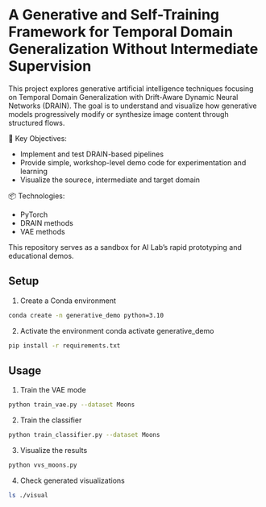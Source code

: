 # A Generative and Self-Training Framework for Temporal Domain Generalization Without Intermediate Supervision

This project explores generative artificial intelligence techniques focusing on Temporal Domain Generalization with Drift-Aware Dynamic Neural Networks (DRAIN).
The goal is to understand and visualize how generative models progressively modify or synthesize image content through structured flows.

🧪 Key Objectives:
- Implement and test DRAIN-based pipelines
- Provide simple, workshop-level demo code for experimentation and learning
- Visualize the sourece, intermediate and target domain

📦 Technologies:
- PyTorch
- DRAIN methods
- VAE methods

This repository serves as a sandbox for AI Lab’s rapid prototyping and educational demos.

## Setup
1. Create a Conda environment
```bash
conda create -n generative_demo python=3.10
```

2. Activate the environment
conda activate generative_demo
```bash
pip install -r requirements.txt
```

## Usage
1. Train the VAE mode
```bash
python train_vae.py --dataset Moons
```
2. Train the classifier
```bash
python train_classifier.py --dataset Moons
```
3. Visualize the results
```bash
python vvs_moons.py
```
4. Check generated visualizations
```bash
ls ./visual
```